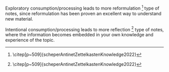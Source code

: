 Exploratory consumption/processing leads to more reformulation [^1] type of notes, since reformulation has been proven an excellent way to understand new material.

Intentional consumption/processing leads to more reflection [^1] type of notes, where the information becomes embedded in your own knowledge and experience of the topic.

[^1]: \citep[p~509]{scheperAntinetZettelkastenKnowledge2022}